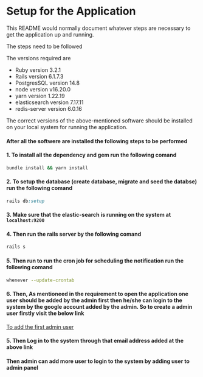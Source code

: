 # Setup for the Application

This README would normally document whatever steps are necessary to get the
application up and running.

The steps need to be followed

The versions required are

* Ruby version 3.2.1
* Rails version 6.1.7.3
* PostgresSQL version 14.8
* node version v16.20.0
* yarn version 1.22.19
* elasticsearch version 7.17.11
* redis-server version 6.0.16
  
The correct versions of the above-mentioned software should be installed on your local system for running the application.

#### After all the softwere are installed the following steps to be performed 

#### 1. To install all the dependency and gem run the following comand
``` bash
bundle install && yarn install
```
#### 2. To setup the database (create database, migrate and seed the databse) run the following comand

```ruby
rails db:setup
```

#### 3. Make sure that the elastic-search is running on the system at ```localhost:9200```

#### 4. Then run the rails server by the following comand

```ruby
rails s
```

#### 5. Then run to run the cron job for scheduling the notification run the following comand

```bash
whenever --update-crontab
```

#### 6. Then, As mentioneed in the requirement to open the application one user should be added by the admin first then he/she can login to the system by the google account added by the admin. So to create a admin user firstly visit the below link

[To add the first admin user](http://localhost:3000/superuser/add/adminuser)

#### 5. Then Log in to the system through that email address added at the above link

#### Then admin can add more user to login to the system by adding user to admin panel


